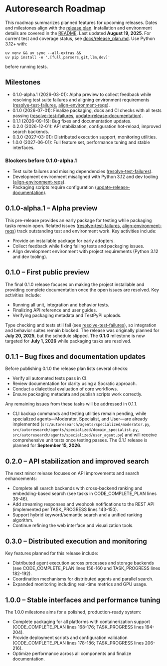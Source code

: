 # Autoresearch Roadmap

This roadmap summarizes planned features for upcoming releases. Dates and
milestones align with the [release plan](docs/release_plan.md). Installation and
environment details are covered in the [README](README.md). Last updated
**August 19, 2025**. For current test and coverage status, see
[docs/release_plan.md](docs/release_plan.md). Use Python 3.12+ with:

```
uv venv && uv sync --all-extras &&
uv pip install -e '.[full,parsers,git,llm,dev]'
```

before running tests.

## Milestones

- 0.1.0-alpha.1 (2026-03-01): Alpha preview to collect feedback while
  resolving test suite failures and aligning environment requirements
  ([resolve-test-failures], [align-environment-reqs]).
- 0.1.0 (2026-07-01): Finalize packaging, docs and CI checks with all tests
  passing ([resolve-test-failures], [update-release-documentation]).
- 0.1.1 (2026-09-15): Bug fixes and documentation updates.
- 0.2.0 (2026-12-01): API stabilization, configuration hot-reload, improved
  search backends.
- 0.3.0 (2027-03-01): Distributed execution support, monitoring utilities.
- 1.0.0 (2027-06-01): Full feature set, performance tuning and stable
  interfaces.

### Blockers before 0.1.0-alpha.1

- Test suite failures and missing dependencies
  ([resolve-test-failures]).
- Development environment misaligned with Python 3.12 and dev tooling
  ([align-environment-reqs]).
- Packaging scripts require configuration
  ([update-release-documentation]).

## 0.1.0-alpha.1 – Alpha preview

This pre-release provides an early package for testing while packaging tasks
remain open. Related issues ([resolve-test-failures], [align-environment-reqs])
track outstanding test and environment work. Key activities include:

- Provide an installable package for early adopters.
- Collect feedback while fixing failing tests and packaging issues.
- Align development environment with project requirements (Python 3.12 and dev
  tooling).

## 0.1.0 – First public preview

The final 0.1.0 release focuses on making the project installable and providing
complete documentation once the open issues are resolved. Key activities
include:

- Running all unit, integration and behavior tests.
- Finalizing API reference and user guides.
- Verifying packaging metadata and TestPyPI uploads.

Type checking and tests still fail (see [resolve-test-failures]), so integration
and behavior suites remain blocked. The release was originally planned for
**July 20, 2025**, but the schedule slipped. The **0.1.0** milestone is now
targeted for **July 1, 2026** while packaging tasks are resolved.

## 0.1.1 – Bug fixes and documentation updates

Before publishing 0.1.0 the release plan lists several checks:

- Verify all automated tests pass in CI.
- Review documentation for clarity using a Socratic approach.
- Conduct a dialectical evaluation of core workflows.
- Ensure packaging metadata and publish scripts work correctly.

Any remaining issues from these tasks will be addressed in 0.1.1.

- CLI backup commands and testing utilities remain pending, while specialized
  agents—Moderator, Specialist, and User—are already implemented
  (`src/autoresearch/agents/specialized/moderator.py`,
  `src/autoresearch/agents/specialized/domain_specialist.py`,
  `src/autoresearch/agents/specialized/user_agent.py`) and will receive
  comprehensive unit tests once testing passes. The 0.1.1 release is planned for
  **September 15, 2026**.

## 0.2.0 – API stabilization and improved search

The next minor release focuses on API improvements and search enhancements:

- Complete all search backends with cross-backend ranking and embedding-based
  search (see tasks in CODE_COMPLETE_PLAN lines 38-46).
- Add streaming responses and webhook notifications to the REST API (implemented
  per TASK_PROGRESS lines 143-150).
- Support hybrid keyword/semantic search and a unified ranking algorithm.
- Continue refining the web interface and visualization tools.

## 0.3.0 – Distributed execution and monitoring

Key features planned for this release include:

- Distributed agent execution across processes and storage backends (see
  CODE_COMPLETE_PLAN lines 156-160 and TASK_PROGRESS lines 182-192).
- Coordination mechanisms for distributed agents and parallel search.
- Expanded monitoring including real-time metrics and GPU usage.

## 1.0.0 – Stable interfaces and performance tuning

The 1.0.0 milestone aims for a polished, production-ready system:

- Complete packaging for all platforms with containerization support
  (CODE_COMPLETE_PLAN lines 168-176; TASK_PROGRESS lines 194-204).
- Provide deployment scripts and configuration validation (CODE_COMPLETE_PLAN
  lines 178-186; TASK_PROGRESS lines 206-216).
- Optimize performance across all components and finalize documentation.

[resolve-test-failures]: issues/archive/resolve-current-test-failures.md
[align-environment-reqs]: issues/align-environment-with-requirements.md
[update-release-documentation]: issues/archive/update-release-documentation.md
